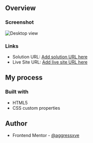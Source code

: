 ## Overview

### Screenshot

![Desktop view](./screenshot.png)

### Links

- Solution URL: [Add solution URL here](https://your-solution-url.com)
- Live Site URL: [Add live site URL here](https://your-live-site-url.com)

## My process

### Built with

- HTML5
- CSS custom properties

## Author
- Frontend Mentor - [@aggressxve](https://www.frontendmentor.io/profile/aggressxve)